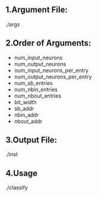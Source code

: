 
## 1.Argument File:
./args

## 2.Order of Arguments:
* num_input_neurons
* num_output_neurons
* num_input_neurons_per_entry
* num_output_neurons_per_entry
* num_sb_entries
* num_nbin_entries
* num_nbout_entries
* bit_width
* sb_addr
* nbin_addr
* nbout_addr

## 3.Output File:
./inst

## 4.Usage
./classify

